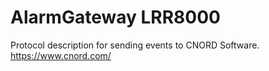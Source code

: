 # AlarmGateway LRR8000
Protocol description for sending events to CNORD Software. 
https://www.cnord.com/
